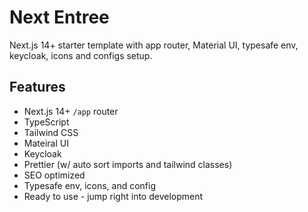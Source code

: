 # Next Entree

Next.js 14+ starter template with app router, Material UI, typesafe env, keycloak, icons and configs setup.

## Features

- Next.js 14+ `/app` router
- TypeScript
- Tailwind CSS
- Mateiral UI
- Keycloak
- Prettier (w/ auto sort imports and tailwind classes)
- SEO optimized
- Typesafe env, icons, and config
- Ready to use - jump right into development
